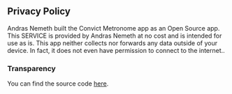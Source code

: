 ## Privacy Policy
Andras Nemeth built the Convict Metronome app as an Open Source app. This SERVICE is provided by Andras Nemeth at no cost and is intended for use as is.
This app neither collects nor forwards any data outside of your device. In fact, it does not even have permission to connect to the internet..

### Transparency
You can find the source code [here](https://github.com/andras-the-android/ConvictMetronome2).
